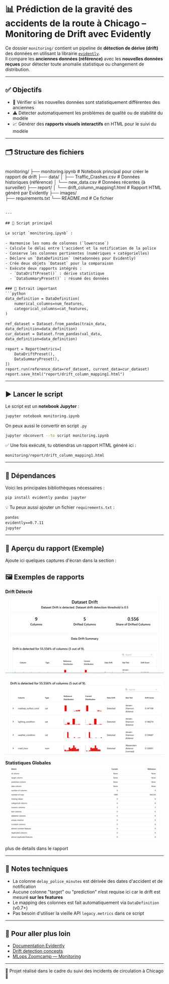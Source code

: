 

# 📊 Prédiction de la gravité des accidents de la route à Chicago – Monitoring de Drift avec Evidently

Ce dossier `monitoring/` contient un pipeline de **détection de dérive (drift)** des données en utilisant la librairie [`evidently`](https://docs.evidentlyai.com/).  
Il compare les **anciennes données (référence)** avec les **nouvelles données reçues** pour détecter toute anomalie statistique ou changement de distribution.

---

## ✅ Objectifs

- 🧠 Vérifier si les nouvelles données sont statistiquement différentes des anciennes
- ⚠️ Détecter automatiquement les problèmes de qualité ou de stabilité du modèle
- 📈 Générer des **rapports visuels interactifs** en HTML pour le suivi du modèle

---

## 🗂 Structure des fichiers

```
```
monitoring/
├── monitoring.ipynb                    # Notebook principal pour créer le rapport de drift
├── data/
│   ├── Traffic_Crashes.csv            # Données historiques (référence)
│   └── new_data.csv                   # Données récentes (à surveiller)
├── report/
│   └── drift_column_mapping1.html     # Rapport HTML généré par Evidently
├── images/                   
├── requirements.txt
└── README.md                          # Ce fichier
```

---

## 🧪 Script principal

Le script `monitoring.ipynb` :

- Harmonise les noms de colonnes (`lowercase`)
- Calcule le délai entre l'accident et la notification de la police
- Conserve les colonnes pertinentes (numériques + catégorielles)
- Déclare un `DataDefinition` (métadonnées pour Evidently)
- Crée deux objets `Dataset` pour la comparaison
- Exécute deux rapports intégrés :
  - `DataDriftPreset()` : dérive statistique
  - `DataSummaryPreset()` : résumé des données

### 📌 Extrait important
```python
data_definition = DataDefinition(
    numerical_columns=num_features,
    categorical_columns=cat_features,
)

ref_dataset = Dataset.from_pandas(train_data, data_definition=data_definition)
cur_dataset = Dataset.from_pandas(val_data, data_definition=data_definition)

report = Report(metrics=[
    DataDriftPreset(),
    DataSummaryPreset(),
])
report.run(reference_data=ref_dataset, current_data=cur_dataset)
report.save_html("report/drift_column_mapping1.html")
```

---

## ▶️ Lancer le script

Le script est un **notebook Jupyter** :

```bash
jupyter notebook monitoring.ipynb
```

On peux aussi le convertir en script `.py`
```bash
jupyter nbconvert --to script monitoring.ipynb
```

✅ Une fois exécuté, tu obtiendras un rapport HTML généré ici :

```
monitoring/report/drift_column_mapping1.html
```
---

## 📌 Dépendances

Voici les principales bibliothèques nécessaires :

```bash
pip install evidently pandas jupyter
```

💡 Tu peux aussi ajouter un fichier `requirements.txt` :

```txt
pandas
evidently==0.7.11
jupyter
```

---

## 📸 Aperçu du rapport (Exemple)

Ajoute ici quelques captures d'écran dans la section :


## 🖼️ Exemples de rapports

**Drift Détecté** 

![drift](images/summary_drift.jpg)  

![missing](images/sumary_drift2.jpg)

**Statistiques Globales**
![summary](images/resume.jpg) 

plus de details dans le rapport 

---

## 🧠 Notes techniques

- La colonne `delay_police_minutes` est dérivée des dates d'accident et de notification
- Aucune colonne "target" ou "prediction" n’est requise ici car le drift est mesuré **sur les features**
- Le mapping des colonnes est fait automatiquement via `DataDefinition` (v0.7+)
- Pas besoin d'utiliser la vieille API `legacy.metrics` dans ce script

---


## 📁 Pour aller plus loin

- [Documentation Evidently](https://docs.evidentlyai.com/)
- [Drift detection concepts](https://evidentlyai.com/blog/data-drift-detection)
- [MLops Zoomcamp — Monitoring](https://github.com/DataTalksClub/mlops-zoomcamp/tree/main/05-monitoring)

---

📍 Projet réalisé dans le cadre du suivi des incidents de circulation à Chicago 🚗  
